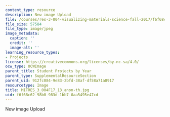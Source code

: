 ```yaml
---
content_type: resource
description: New image Upload
file: /courses/res-3-004-visualizing-materials-science-fall-2017/f6f68c6298b0983d1bb70aa5495e47cd_MITRES_3_004F17_13_anon-th.jpg
file_size: 57584
file_type: image/jpeg
image_metadata:
  caption: ''
  credit: ''
  image-alt: ''
learning_resource_types:
- Projects
license: https://creativecommons.org/licenses/by-nc-sa/4.0/
ocw_type: OCWImage
parent_title: Student Projects by Year
parent_type: SupplementalResourceSection
parent_uid: 912fc084-9e83-2bfd-38af-df58a71a8917
resourcetype: Image
title: MITRES_3_004F17_13_anon-th.jpg
uid: f6f68c62-98b0-983d-1bb7-0aa5495e47cd
---
```

New image Upload